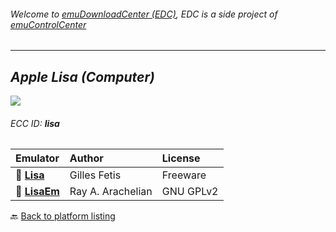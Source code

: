 ###### Welcome to [emuDownloadCenter (EDC)](https://github.com/PhoenixInteractiveNL/emuDownloadCenter/wiki/), EDC is a side project of [emuControlCenter](https://github.com/PhoenixInteractiveNL/emuControlCenter/wiki/)
***
## _Apple Lisa (Computer)_
![](https://raw.githubusercontent.com/wiki/PhoenixInteractiveNL/emuDownloadCenter/images_platform/ecc_lisa_teaser.png)
###### ECC ID: **lisa**

| Emulator   | Author      | License     |
|:-----------|:------------|:------------|
| :file_folder: [**Lisa**](https://github.com/PhoenixInteractiveNL/emuDownloadCenter/wiki/Emulator-lisa#menu) | Gilles Fetis | Freeware |
| :file_folder: [**LisaEm**](https://github.com/PhoenixInteractiveNL/emuDownloadCenter/wiki/Emulator-lisaem#menu) | Ray A. Arachelian | GNU GPLv2 |

:back: [Back to platform listing](https://github.com/PhoenixInteractiveNL/emuDownloadCenter/wiki/EDC-Platform-List)
